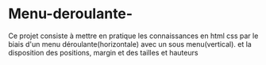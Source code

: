 # Menu-deroulante-
Ce projet consiste à mettre en pratique les connaissances en html css par le biais d'un menu déroulante(horizontale) avec un sous menu(vertical). et la disposition des positions, margin et des tailles et hauteurs
